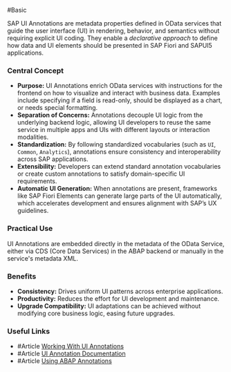 #Basic 

SAP UI Annotations are metadata properties defined in OData services that guide the user interface (UI) in rendering, behavior, and semantics without requiring explicit UI coding. They enable a *declarative approach* to define how data and UI elements should be presented in SAP Fiori and SAPUI5 applications.
### Central Concept
- **Purpose:** UI Annotations enrich OData services with instructions for the frontend on how to visualize and interact with business data. Examples include specifying if a field is read-only, should be displayed as a chart, or needs special formatting.
- **Separation of Concerns:** Annotations decouple UI logic from the underlying backend logic, allowing UI developers to reuse the same service in multiple apps and UIs with different layouts or interaction modalities.
- **Standardization:** By following standardized vocabularies (such as `UI`, `Common`, `Analytics`), annotations ensure consistency and interoperability across SAP applications.
- **Extensibility:** Developers can extend standard annotation vocabularies or create custom annotations to satisfy domain-specific UI requirements.
- **Automatic UI Generation:** When annotations are present, frameworks like SAP Fiori Elements can generate large parts of the UI automatically, which accelerates development and ensures alignment with SAP’s UX guidelines.
### Practical Use
UI Annotations are embedded directly in the metadata of the OData Service, either via CDS (Core Data Services) in the ABAP backend or manually in the service's metadata XML.
### Benefits
- **Consistency:** Drives uniform UI patterns across enterprise applications.
- **Productivity:** Reduces the effort for UI development and maintenance.
- **Upgrade Compatibility:** UI adaptations can be achieved without modifying core business logic, easing future upgrades.
### Useful Links
- #Article [Working With UI Annotations](https://sapui5.hana.ondemand.com/#/topic/83c89ccef12f48ab98f6c3811bd025b3)
- #Article [UI Annotation Documentation](https://help.sap.com/doc/abapdocu_cp_index_htm/CLOUD/en-US/ABENCDS_ANNOTATIONS.html)
- #Article [Using ABAP Annotations](https://learning.sap.com/learning-journeys/acquire-core-abap-skills/using-abap-annotations-in-cds-views_fcda7ade-1bb7-4c79-8b1f-0f20c7f45a70)
